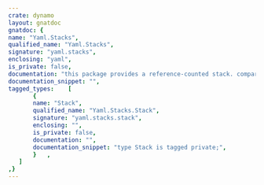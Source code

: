 ```yaml
---
crate: dynamo
layout: gnatdoc
gnatdoc: {
name: "Yaml.Stacks",
qualified_name: "Yaml.Stacks",
signature: "yaml.stacks",
enclosing: "yaml",
is_private: false,
documentation: "this package provides a reference-counted stack. compared to Ada's\nstandard container types, it has pointer semantics and is also able to\nquery access to an element, which is useful for in-place modification.\n\n@formal Element_Type",
documentation_snippet: "",
tagged_types:    [
       {
       name: "Stack",
       qualified_name: "Yaml.Stacks.Stack",
       signature: "yaml.stacks.stack",
       enclosing: "",
       is_private: false,
       documentation: "",
       documentation_snippet: "type Stack is tagged private;",
       }   ,
   ]
,}
---
```

